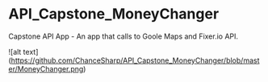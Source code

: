 # API_Capstone_MoneyChanger

Capstone API App - An app that calls to Goole Maps and Fixer.io API.

![alt text] (https://github.com/ChanceSharp/API_Capstone_MoneyChanger/blob/master/MoneyChanger.png)
